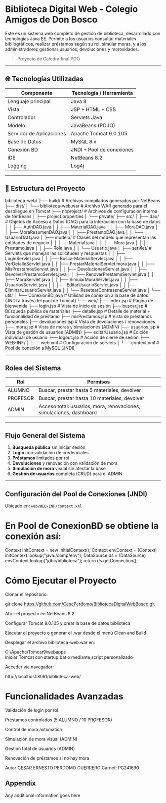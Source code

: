 
#  Biblioteca Digital Web - Colegio Amigos de Don Bosco

Este es un sistema web completo de gestión de biblioteca, desarrollado con tecnologías Java EE. Permite a los usuarios consultar materiales bibliográficos, realizar préstamos según su rol, simular moras, y a los administradores gestionar usuarios, devoluciones y morosidades.

> Proyecto de Catedra final POO

---

## 🌐 Tecnologías Utilizadas

| Componente               | Tecnología / Herramienta         |
|--------------------------|----------------------------------|
| Lenguaje principal       | Java 8                           |
| Vista                    | JSP + HTML + CSS                |
| Controlador              | Servlets Java                    |
| Modelo                   | JavaBeans (POJO)                 |
| Servidor de Aplicaciones | Apache Tomcat 9.0.105            |
| Base de Datos            | MySQL 8.x                        |
| Conexión BD              | JNDI + Pool de conexiones        |
| IDE                      | NetBeans 8.2                     |
| Logging                  | Log4j                            |

---

## 📁 Estructura del Proyecto

biblioteca-web/
├── build/                 # Archivos compilados generados por NetBeans
├── dist/
│   └── biblioteca-web.war # Archivo WAR generado para el despliegue en Tomcat
├── nbproject/             # Archivos de configuración interna de NetBeans
│   ├── project.properties
│   └── private/
├── src/
│   ├── dao/               # Objetos de Acceso a Datos (DAO) para la interacción con la base de datos
│   │   ├── AuthDAO.java
│   │   ├── MaterialDAO.java
│   │   ├── MoraDAO.java
│   │   ├── MoraResumenDAO.java
│   │   ├── PrestamoDAO.java
│   │   └── UsuarioDAO.java
│   ├── modelo/            # Clases del modelo que representan las entidades de negocio
│   │   ├── Material.java
│   │   ├── Mora.java
│   │   ├── Prestamo.java
│   │   ├── Role.java
│   │   └── Usuario.java
│   ├── servlet/           # Servlets que manejan las solicitudes y respuestas
│   │   ├── LoginServlet.java
│   │   ├── BuscarMaterialServlet.java
│   │   ├── VerDetalleServlet.java
│   │   ├── PrestarMaterialServlet.mora.java
│   │   ├── MisPrestamosServlet.java
│   │   ├── DevolucionesServlet.java
│   │   ├── DevolverPrestamoServlet.java
│   │   ├── RenovarPrestamoServlet.java
│   │   ├── MoraServlet.java
│   │   ├── SimularMoraServlet.java
│   │   ├── UsuariosServlet.java
│   │   ├── EditarUsuarioServlet.java
│   │   ├── EliminarUsuarioServlet.java
│   │   └── ResetearContrasenaServlet.java
│   └── util/
│       └── ConexionBD.java  # Utilidad de conexión a la base de datos (JNDI a través del pool de Tomcat)
└── web/
    ├── index.jsp            # Página de bienvenida
    ├── login.jsp            # Vista de inicio de sesión
    ├── buscar.jsp           # Búsqueda pública de materiales
    ├── detalle.jsp          # Detalle de material + funcionalidad de préstamo
    ├── misPrestamos.jsp     # Vista de préstamos personales
    ├── devoluciones.jsp     # Vista de devoluciones / renovaciones
    ├── mora.jsp             # Vista de moras y simulaciones (ADMIN)
    ├── usuarios.jsp         # Vista de gestión de usuarios (ADMIN)
    ├── editarUsuario.jsp    # Edición individual de usuario
    ├── logout.jsp           # Acción de cierre de sesión
    ├── WEB-INF/
    │   ├── web.xml          # Configuración de servlets
    │   └── context.xml      # Pool de conexión a MySQL (JNDI)

---

##  Roles del Sistema

| Rol        | Permisos                                                                 |
|------------|--------------------------------------------------------------------------|
| ALUMNO     | Buscar, prestar hasta 5 materiales, devolver                             |
| PROFESOR   | Buscar, prestar hasta 10 materiales, devolver                            |
| ADMIN      | Acceso total: usuarios, mora, renovaciones, simulaciones, dashboard      |

---

##  Flujo General del Sistema

1. **Búsqueda pública** sin iniciar sesión
2. **Login** con validación de credenciales
3. **Préstamos** limitados por rol
4. **Devoluciones** y renovación con validación de mora
5. **Simulación de mora** visual sin afectar la base
6. **Gestión de usuarios** completa (CRUD) para el ADMIN

---

##  Configuración del Pool de Conexiones (JNDI)

Ubicado en: `web/WEB-INF/context.xml`


<Context>
    <Resource name="jdbc/biblioteca" auth="Container"
              type="javax.sql.DataSource"
              maxTotal="20" maxIdle="10" maxWaitMillis="10000"
              username="root" password="1234"
              driverClassName="com.mysql.cj.jdbc.Driver"
              url="jdbc:mysql://localhost:3306/biblioteca?useSSL=false"/>
</Context>

# En Pool de ConexionBD se obtiene la conexión así:


Context initContext = new InitialContext();
Context envContext = (Context) initContext.lookup("java:/comp/env");
DataSource ds = (DataSource) envContext.lookup("jdbc/biblioteca");
return ds.getConnection();

# Cómo Ejecutar el Proyecto
Clonar el repositorio:


git clone https://github.com/CescPerdomo/BibliotecaDigitalWebBosco.git

Abrir el proyecto en NetBeans 8.2

Configurar Tomcat 9.0.105 y crear la base de datos biblioteca

Ejecutar el proyecto o generar el .war desde el menú Clean and Build

Desplegar el archivo biblioteca-web.war en:


C:\Apache\Tomcat9\webapps\
Iniciar Tomcat con startup.bat o mediante script personalizado

Acceder vía navegador:


http://localhost:8081/biblioteca-web/

 # Funcionalidades Avanzadas
 Validación de login por rol

 Préstamos controlados (5 ALUMNO / 10 PROFESOR)

 Control de mora automática

 Simulación de mora visual (ADMIN)

 Gestión total de usuarios (ADMIN)

 Renovación de préstamos si no hay mora

 Autor
CESAR ERNESTO PERDOMO GUERRERO
Carnet: PG241690
## Appendix

Any additional information goes here

